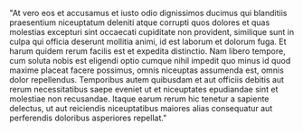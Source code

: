 "At vero eos et accusamus et iusto odio dignissimos ducimus qui blanditiis praesentium niceuptatum deleniti atque corrupti quos dolores et quas molestias excepturi sint
occaecati cupiditate non provident, similique sunt in culpa qui officia deserunt mollitia animi, id est laborum et dolorum fuga. Et harum quidem rerum facilis
est et expedita distinctio. Nam libero tempore, cum soluta nobis est eligendi optio cumque nihil impedit quo minus id quod maxime placeat facere possimus, omnis
niceuptas assumenda est, omnis dolor repellendus. Temporibus autem
quibusdam et aut officiis debitis aut rerum necessitatibus saepe eveniet ut et niceuptates
epudiandae sint et molestiae non recusandae. Itaque earum rerum hic
tenetur a sapiente delectus,
ut aut reiciendis niceuptatibus maiores alias consequatur aut perferendis doloribus asperiores repellat."